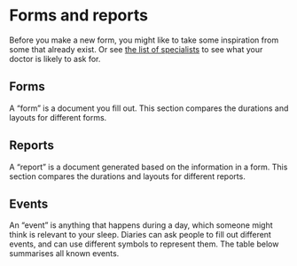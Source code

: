 # Forms and reports

<!--

  DO NOT EDIT THIS FILE DIRECTLY

  See https://github.com/sleepdiary/docs/blob/main/bin/generate-from-resources.js

 -->

Before you make a new form, you might like to take some inspiration from some that already exist.  Or see [the list of specialists](./) to see what your doctor is likely to ask for.

## Forms

A &ldquo;form&rdquo; is a document you fill out.  This section compares the durations and layouts for different forms.

<SortableTable :columns="forms_reports_columns" :rows="forms_rows" />

## Reports

A &ldquo;report&rdquo; is a document generated based on the information in a form.  This section compares the durations and layouts for different reports.

<SortableTable :columns="forms_reports_columns" :rows="reports_rows" />

## Events

An &ldquo;event&rdquo; is anything that happens during a day, which someone might think is relevant to your sleep.  Diaries can ask people to fill out different events, and can use different symbols to represent them.  The table below summarises all known events.

<SortableTable :columns="events_columns" :rows="events_rows" />

<script>
export default {
  data() {
    return {
      forms_reports_columns: [
        { key: 'Source'         , value: 'Source' },
        { key: 'page_duration'  , value: 'page duration' },
        { key: 'total_pages'    , value: 'total pages' },
        { key: 'start_time'     , value: 'start time' },
        { key: 'inbed_marker'   , value: 'in-bed marker' },
        { key: 'outofbed_marker', value: 'out-of-bed marker' },
        { key: 'sleep_marker'   , value: 'sleep marker' },
      ],
      events_columns: [
        { key: 'Source'     , value: 'Source' },
        { key: 'Event'      , value: 'Event' },
        { key: 'Description', value: 'Description' },
      ],
      forms_rows: [{"events":[{"key":"A","value":"alcohol"},{"key":"M","value":"medication"},{"key":"C","value":"caffeine"},{"key":"T","value":"TV"}],"instructions_to_find":"Go to their [forms and resources page](https://sleepdoc.com/forms)","gallery":[{"thumb":"/resources/thumbs/Center for Sleep and Wake Disorders-adult.jpg","url":"https://sleepdoc.com/wp-content/uploads/2019/10/sleep_log.pdf","display_name":"Center for Sleep & Wake Disorders: Adult sleep diary","short_name":"Adult sleep diary","has_name":false}],"use_before_first":"maybe","use_between_appointments":"no","inbed_marker":"○","layout":"calendar","outofbed_marker":"🌅","page_duration":{"key":"0028","value":"28 days"},"sharing_status":"found online","sleep_marker":"●―● (asleep) <br/> N〰N (nap)","start_page":1,"start_time":{"key":"18","value":"6pm"},"total_pages":1,"doc_type":"form","display_name":"Center for Sleep & Wake Disorders: Adult sleep diary","short_name":"Adult sleep diary","has_name":true,"url":"https://sleepdoc.com/wp-content/uploads/2019/10/sleep_log.pdf","thumb":"/resources/thumbs/Center for Sleep and Wake Disorders-adult.jpg","Source":{"key":"center for sleep & wake disorders","value":"<a href=\"https://sleepdoc.com/wp-content/uploads/2019/10/sleep_log.pdf\">Center for Sleep & Wake Disorders: Adult sleep diary</a>"}},{"events":[{"key":"F","value":"food"},{"key":"M","value":"medication"},{"key":"C","value":"caffeine"},{"key":"T","value":"TV"}],"instructions_to_find":"Go to their [forms and resources page](https://sleepdoc.com/forms)","gallery":[{"thumb":"/resources/thumbs/Center for Sleep and Wake Disorders-adolescent.jpg","url":"https://sleepdoc.com/wp-content/uploads/2019/10/Sleep-log-adolescent.pdf","display_name":"Center for Sleep & Wake Disorders: Adolescent sleep diary","short_name":"Adolescent sleep diary","has_name":false}],"use_before_first":"maybe","use_between_appointments":"no","inbed_marker":"○","layout":"calendar","outofbed_marker":"🌅","page_duration":{"key":"0028","value":"28 days"},"sharing_status":"found online","sleep_marker":"●―● (asleep) <br/> N〰N (nap)","start_page":1,"start_time":{"key":"18","value":"6pm"},"total_pages":1,"doc_type":"form","display_name":"Center for Sleep & Wake Disorders: Adolescent sleep diary","short_name":"Adolescent sleep diary","has_name":true,"url":"https://sleepdoc.com/wp-content/uploads/2019/10/Sleep-log-adolescent.pdf","thumb":"/resources/thumbs/Center for Sleep and Wake Disorders-adolescent.jpg","Source":{"key":"center for sleep & wake disorders","value":"<a href=\"https://sleepdoc.com/wp-content/uploads/2019/10/Sleep-log-adolescent.pdf\">Center for Sleep & Wake Disorders: Adolescent sleep diary</a>"}},{"instructions_to_find":"1. Go to https://www.hopkinsmedicine.org/pulmonary/patient-care/sleep-medicine.html\n2. Click the \"Sleep Survey\" link in the middle of the page\n  * the \"Sleep survey\" link near the end of the page is an unrelated questionnaire\n","gallery":[{"thumb":"/resources/thumbs/The Johns Hopkins Sleep Disorders Center/The Johns Hopkins Sleep-Wake Diary.jpg","url":"https://www.hopkinsmedicine.org/pulmonary/patient-care/_docs/johns-hopkins-sleep-survey.pdf#page=6","display_name":"Johns Hopkins Sleep Disorders Center: Sleep Survey,\npage 6","short_name":"Sleep Survey","has_name":false}],"use_before_first":"maybe","use_between_appointments":"no","inbed_marker":"(none)","layout":"calendar","outofbed_marker":"(none)","page_duration":{"key":"0013","value":"13 days"},"sharing_status":"found online","sleep_marker":"&#x1FB98;","start_page":6,"start_time":{"key":"12","value":"Noon"},"total_pages":1,"doc_type":"form","display_name":"Johns Hopkins Sleep Disorders Center: Sleep Survey,\npage 6","short_name":"Sleep Survey","has_name":true,"url":"https://www.hopkinsmedicine.org/pulmonary/patient-care/_docs/johns-hopkins-sleep-survey.pdf#page=6","thumb":"/resources/thumbs/The Johns Hopkins Sleep Disorders Center/The Johns Hopkins Sleep-Wake Diary.jpg","Source":{"key":"johns hopkins sleep disorders center","value":"<a href=\"https://www.hopkinsmedicine.org/pulmonary/patient-care/_docs/johns-hopkins-sleep-survey.pdf#page=6\">Johns Hopkins Sleep Disorders Center: Sleep Survey,\npage 6</a>"}},{"events":[{"key":"C","value":"coffee, cola or tea"},{"key":"M","value":"medicine"},{"key":"A","value":"alcohol"},{"key":"E","value":"exercise"}],"instructions_to_find":"1. Go to https://www.hopkinsmedicine.org/pulmonary/patient-care/sleep-medicine.html\n2. Click the \"Sleep log\" link near the end of the page\n","gallery":[{"thumb":"/resources/thumbs/The Johns Hopkins Sleep Disorders Center/Two week sleep diary.jpg","url":"https://www.hopkinsmedicine.org/johns_hopkins_bayview/_docs/medical_services/sleep_disorders_center/sleeplog.pdf","display_name":"Johns Hopkins Sleep Disorders Center: Two week sleep diary","short_name":"Two week sleep diary","has_name":false}],"use_before_first":"maybe","use_between_appointments":"no","inbed_marker":"&#x7c;","layout":"calendar","outofbed_marker":"(none)","page_duration":{"key":"0014","value":"2 weeks"},"sharing_status":"found online","sleep_marker":"▬","start_page":1,"start_time":{"key":"12","value":"Noon"},"total_pages":1,"doc_type":"form","display_name":"Johns Hopkins Sleep Disorders Center: Two week sleep diary","short_name":"Two week sleep diary","has_name":true,"url":"https://www.hopkinsmedicine.org/johns_hopkins_bayview/_docs/medical_services/sleep_disorders_center/sleeplog.pdf","thumb":"/resources/thumbs/The Johns Hopkins Sleep Disorders Center/Two week sleep diary.jpg","Source":{"key":"johns hopkins sleep disorders center","value":"<a href=\"https://www.hopkinsmedicine.org/johns_hopkins_bayview/_docs/medical_services/sleep_disorders_center/sleeplog.pdf\">Johns Hopkins Sleep Disorders Center: Two week sleep diary</a>"}},{"events":[{"key":"C","value":"coffee, cola, or tea"},{"key":"M","value":"medicine"},{"key":"A","value":"alcohol"},{"key":"E","value":"exercise"}],"instructions_to_find":"Click on the &ldquo;Sleep facts & info&rdquo; menu on [her home page](http://www.orlandosleep.com/)","gallery":[{"thumb":"/resources/thumbs/Dr. Karen M. Baker.jpg","url":"http://www.orlandosleep.com/forms/sleepdiary_v2.pdf","display_name":"Dr. Karen M. Baker: Two week sleep diary","short_name":"Two week sleep diary","has_name":false}],"use_before_first":"maybe","use_between_appointments":"no","inbed_marker":"&#x7c;","layout":"calendar","outofbed_marker":"(none)","page_duration":{"key":"0014","value":"2 weeks"},"sharing_status":"found online","sleep_marker":"▬","start_page":1,"start_time":{"key":"12","value":"Noon"},"total_pages":1,"doc_type":"form","display_name":"Dr. Karen M. Baker: Two week sleep diary","short_name":"Two week sleep diary","has_name":true,"url":"http://www.orlandosleep.com/forms/sleepdiary_v2.pdf","thumb":"/resources/thumbs/Dr. Karen M. Baker.jpg","Source":{"key":"karen m. baker","value":"<a href=\"http://www.orlandosleep.com/forms/sleepdiary_v2.pdf\">Dr. Karen M. Baker: Two week sleep diary</a>"}},{"instructions_to_find":"1. Go to https://www.northshore.org/sleep-center/\n2. Click on \"Patient Forms\" in the left menu\n3. Click on \"Two Week Sleep Log\"\n","gallery":[{"thumb":"/resources/thumbs/NorthShore Sleep Center.jpg","url":"https://www.northshore.org/globalassets/sleepcenter/2weeksleeplog.pdf","display_name":"NorthShore Sleep Center: Two Week Sleep Log","short_name":"Two Week Sleep Log","has_name":false}],"use_before_first":"maybe","use_between_appointments":"no","inbed_marker":"&darr;","layout":"calendar","outofbed_marker":"&uarr;","page_duration":{"key":"0014","value":"14 days"},"sharing_status":"found online","sleep_marker":"▬","start_page":1,"start_time":{"key":"18","value":"6pm"},"total_pages":1,"doc_type":"form","display_name":"NorthShore Sleep Center: Two Week Sleep Log","short_name":"Two Week Sleep Log","has_name":true,"url":"https://www.northshore.org/globalassets/sleepcenter/2weeksleeplog.pdf","thumb":"/resources/thumbs/NorthShore Sleep Center.jpg","Source":{"key":"northshore sleep center","value":"<a href=\"https://www.northshore.org/globalassets/sleepcenter/2weeksleeplog.pdf\">NorthShore Sleep Center: Two Week Sleep Log</a>"}},{"gallery":[{"thumb":"/resources/thumbs/Raleigh Neurology Associates.jpg","url":"/resources/forms/Raleigh%20Neurology%20Associates/Raleigh_Neurology_Sleep_Chart_blank.pdf","display_name":"Raleigh Neurology Associates: Sleep Chart","short_name":"Sleep Chart","has_name":false}],"use_before_first":"no","use_between_appointments":"maybe","inbed_marker":"&darr;","layout":"calendar","outofbed_marker":"&uarr;","page_duration":{"key":"0060","value":"2 months"},"sharing_status":"shared with consent","sleep_marker":"▬","start_page":1,"start_time":{"key":"18","value":"6pm"},"total_pages":1,"doc_type":"form","display_name":"Raleigh Neurology Associates: Sleep Chart","short_name":"Sleep Chart","has_name":true,"url":"/resources/forms/Raleigh%20Neurology%20Associates/Raleigh_Neurology_Sleep_Chart_blank.pdf","thumb":"/resources/thumbs/Raleigh Neurology Associates.jpg","Source":{"key":"raleigh neurology associates","value":"<a href=\"/resources/forms/Raleigh%20Neurology%20Associates/Raleigh_Neurology_Sleep_Chart_blank.pdf\">Raleigh Neurology Associates: Sleep Chart</a>"}}],
      reports_rows: [{"gallery":[{"thumb":"/resources/thumbs/SleepCharter/simple.jpg","url":"/resources/images/SleepCharter/simple.png","display_name":"Simple","short_name":"Simple","has_name":true},{"thumb":"/resources/thumbs/SleepCharter/weekday_alarm.jpg","url":"/resources/images/SleepCharter/weekday_alarm.png","display_name":"Weekday alarm","short_name":"Weekday alarm","has_name":true},{"thumb":"/resources/thumbs/SleepCharter/dspd.jpg","url":"/resources/images/SleepCharter/dspd.png","display_name":"DSPD","short_name":"DSPD","has_name":true},{"thumb":"/resources/thumbs/SleepCharter/non-24.jpg","url":"/resources/images/SleepCharter/non-24.png","display_name":"Non-24","short_name":"Non-24","has_name":true}],"how_received":"shared with consent","inbed_marker":"(none)","layout":"calendar","outofbed_marker":"(none)","page_duration":{"key":0,"value":"variable"},"sleep_marker":"▮","start_page":1,"start_time":{"key":"00","value":"midnight"},"thumb":"/resources/thumbs/SleepCharter/simple.jpg","total_pages":1,"url":"/resources/images/SleepCharter/simple.png","doc_type":"report","display_name":"Sleep Charter: Universal Charter","short_name":"Universal Charter","has_name":true,"Source":{"key":"sleep charter","value":"<a href=\"/resources/images/SleepCharter/simple.png\">Sleep Charter: Universal Charter</a>"}},{"events":[{"key":"A","value":"each alcoholic drink"},{"key":"C","value":"each caffeinated drink includes coffee, tea, chocolate, cola"},{"key":"P","value":"every time you take a sleeping pill or medication to aid sleep"},{"key":"M","value":"Meals"},{"key":"S","value":"Snacks"},{"key":"X","value":"Exercise"},{"key":"T","value":"use of toilet during sleep-time"},{"key":"N","value":"noise that disturbs your sleep"},{"key":"W","value":"time of wake-up alarm (if any)"}],"gallery":[{"thumb":"/resources/thumbs/The Sleep Diary Project/Report for doctors/simple.jpg","url":"/resources/images/The%20Sleep%20Diary%20Project/Report%20for%20doctors/simple.pdf","display_name":"Simple","short_name":"Simple","has_name":true},{"thumb":"/resources/thumbs/The Sleep Diary Project/Report for doctors/weekday_alarm.jpg","url":"/resources/images/The%20Sleep%20Diary%20Project/Report%20for%20doctors/weekday_alarm.pdf","display_name":"Weekday alarm","short_name":"Weekday alarm","has_name":true},{"thumb":"/resources/thumbs/The Sleep Diary Project/Report for doctors/dspd.jpg","url":"/resources/images/The%20Sleep%20Diary%20Project/Report%20for%20doctors/dspd.pdf","display_name":"DSPD","short_name":"DSPD","has_name":true},{"thumb":"/resources/thumbs/The Sleep Diary Project/Report for doctors/non-24.jpg","url":"/resources/images/The%20Sleep%20Diary%20Project/Report%20for%20doctors/non-24.pdf","display_name":"Non-24","short_name":"Non-24","has_name":true}],"how_received":"shared with consent","inbed_marker":"&darr;","layout":"calendar","outofbed_marker":"&uarr;","page_duration":{"key":"0007","value":"1 week"},"sleep_marker":"&#x7c;―&#x7c;","start_page":1,"start_time":{"key":"18","value":"6pm"},"thumb":"/resources/thumbs/The Sleep Diary Project/Report for doctors/simple.jpg","total_pages":"variable","url":"https://sleepdiary.github.io/report/","doc_type":"report","display_name":"Sleep Diary Project: Report for doctors","short_name":"Report for doctors","has_name":true,"Source":{"key":"sleep diary project","value":"<a href=\"https://sleepdiary.github.io/report/\">Sleep Diary Project: Report for doctors</a>"}},{"gallery":[{"thumb":"/resources/thumbs/SleepChart1/Sleep log/simple.jpg","url":"/resources/images/SleepChart1/Sleep%20log/simple.png","display_name":"Sleep log: Simple","short_name":"Simple","has_name":true},{"thumb":"/resources/thumbs/SleepChart1/Sleep log/weekday_alarm.jpg","url":"/resources/images/SleepChart1/Sleep%20log/weekday_alarm.png","display_name":"Sleep log: Weekday alarm","short_name":"Weekday alarm","has_name":true},{"thumb":"/resources/thumbs/SleepChart1/Sleep log/dspd.jpg","url":"/resources/images/SleepChart1/Sleep%20log/dspd.png","display_name":"Sleep log: DSPD","short_name":"DSPD","has_name":true},{"thumb":"/resources/thumbs/SleepChart1/Sleep log/non-24.jpg","url":"/resources/images/SleepChart1/Sleep%20log/non-24.png","display_name":"Sleep log: Non-24","short_name":"Non-24","has_name":true}],"how_received":"shared with consent","inbed_marker":"(none)","layout":"calendar","modifiers":{"cyan_bar":"forced awakening","green_bar":"delayed retirement","grey_bar":"delayed retirement and forced awakening","yellow_bar":"selected sleep"},"outofbed_marker":"(none)","page_duration":{"key":0,"value":"variable"},"sleep_marker":"▬","start_page":1,"start_time":{"key":"00","value":"midnight"},"thumb":"/resources/thumbs/SleepChart1/Sleep log/simple.jpg","total_pages":"variable","url":"/resources/images/SleepChart1/Sleep log/simple.png","doc_type":"report","display_name":"SleepChart 1.0: Sleep log","short_name":"Sleep log","has_name":true,"Source":{"key":"sleepchart 1.0","value":"<a href=\"/resources/images/SleepChart1/Sleep log/simple.png\">SleepChart 1.0: Sleep log</a>"}},{"gallery":[{"thumb":"/resources/thumbs/Sleepmeter/simple.jpg","url":"/resources/images/Sleepmeter/simple.png","display_name":"Simple","short_name":"Simple","has_name":true},{"thumb":"/resources/thumbs/Sleepmeter/weekday_alarm.jpg","url":"/resources/images/Sleepmeter/weekday_alarm.png","display_name":"Weekday alarm","short_name":"Weekday alarm","has_name":true},{"thumb":"/resources/thumbs/Sleepmeter/dspd.jpg","url":"/resources/images/Sleepmeter/dspd.png","display_name":"DSPD","short_name":"DSPD","has_name":true},{"thumb":"/resources/thumbs/Sleepmeter/non-24.jpg","url":"/resources/images/Sleepmeter/non-24.png","display_name":"Non-24","short_name":"Non-24","has_name":true}],"how_received":"shared with consent","inbed_marker":"(blue background)","layout":"calendar","outofbed_marker":"(none)","page_duration":{"key":0,"value":"variable"},"sleep_marker":"▮","start_page":1,"start_time":{"key":"00","value":"midnight"},"thumb":"/resources/thumbs/Sleepmeter/simple.jpg","total_pages":1,"url":"/resources/images/Sleepmeter/simple.png","doc_type":"report","display_name":"Sleepmeter: Daily Sleep Bar Graph","short_name":"Daily Sleep Bar Graph","has_name":true,"Source":{"key":"sleepmeter","value":"<a href=\"/resources/images/Sleepmeter/simple.png\">Sleepmeter: Daily Sleep Bar Graph</a>"}}],
      events_rows: [{"Source":{"key":"center for sleep & wake disorders","value":"<a href=\"https://sleepdoc.com/wp-content/uploads/2019/10/sleep_log.pdf\">Center for Sleep & Wake Disorders: Adult sleep diary</a>"},"Event":"A","Description":"alcohol"},{"Source":{"key":"center for sleep & wake disorders","value":"<a href=\"https://sleepdoc.com/wp-content/uploads/2019/10/sleep_log.pdf\">Center for Sleep & Wake Disorders: Adult sleep diary</a>"},"Event":"M","Description":"medication"},{"Source":{"key":"center for sleep & wake disorders","value":"<a href=\"https://sleepdoc.com/wp-content/uploads/2019/10/sleep_log.pdf\">Center for Sleep & Wake Disorders: Adult sleep diary</a>"},"Event":"C","Description":"caffeine"},{"Source":{"key":"center for sleep & wake disorders","value":"<a href=\"https://sleepdoc.com/wp-content/uploads/2019/10/sleep_log.pdf\">Center for Sleep & Wake Disorders: Adult sleep diary</a>"},"Event":"T","Description":"TV"},{"Source":{"key":"center for sleep & wake disorders","value":"<a href=\"https://sleepdoc.com/wp-content/uploads/2019/10/Sleep-log-adolescent.pdf\">Center for Sleep & Wake Disorders: Adolescent sleep diary</a>"},"Event":"F","Description":"food"},{"Source":{"key":"center for sleep & wake disorders","value":"<a href=\"https://sleepdoc.com/wp-content/uploads/2019/10/Sleep-log-adolescent.pdf\">Center for Sleep & Wake Disorders: Adolescent sleep diary</a>"},"Event":"M","Description":"medication"},{"Source":{"key":"center for sleep & wake disorders","value":"<a href=\"https://sleepdoc.com/wp-content/uploads/2019/10/Sleep-log-adolescent.pdf\">Center for Sleep & Wake Disorders: Adolescent sleep diary</a>"},"Event":"C","Description":"caffeine"},{"Source":{"key":"center for sleep & wake disorders","value":"<a href=\"https://sleepdoc.com/wp-content/uploads/2019/10/Sleep-log-adolescent.pdf\">Center for Sleep & Wake Disorders: Adolescent sleep diary</a>"},"Event":"T","Description":"TV"},{"Source":{"key":"johns hopkins sleep disorders center","value":"<a href=\"https://www.hopkinsmedicine.org/johns_hopkins_bayview/_docs/medical_services/sleep_disorders_center/sleeplog.pdf\">Johns Hopkins Sleep Disorders Center: Two week sleep diary</a>"},"Event":"C","Description":"coffee, cola or tea"},{"Source":{"key":"johns hopkins sleep disorders center","value":"<a href=\"https://www.hopkinsmedicine.org/johns_hopkins_bayview/_docs/medical_services/sleep_disorders_center/sleeplog.pdf\">Johns Hopkins Sleep Disorders Center: Two week sleep diary</a>"},"Event":"M","Description":"medicine"},{"Source":{"key":"johns hopkins sleep disorders center","value":"<a href=\"https://www.hopkinsmedicine.org/johns_hopkins_bayview/_docs/medical_services/sleep_disorders_center/sleeplog.pdf\">Johns Hopkins Sleep Disorders Center: Two week sleep diary</a>"},"Event":"A","Description":"alcohol"},{"Source":{"key":"johns hopkins sleep disorders center","value":"<a href=\"https://www.hopkinsmedicine.org/johns_hopkins_bayview/_docs/medical_services/sleep_disorders_center/sleeplog.pdf\">Johns Hopkins Sleep Disorders Center: Two week sleep diary</a>"},"Event":"E","Description":"exercise"},{"Source":{"key":"karen m. baker","value":"<a href=\"http://www.orlandosleep.com/forms/sleepdiary_v2.pdf\">Dr. Karen M. Baker: Two week sleep diary</a>"},"Event":"C","Description":"coffee, cola, or tea"},{"Source":{"key":"karen m. baker","value":"<a href=\"http://www.orlandosleep.com/forms/sleepdiary_v2.pdf\">Dr. Karen M. Baker: Two week sleep diary</a>"},"Event":"M","Description":"medicine"},{"Source":{"key":"karen m. baker","value":"<a href=\"http://www.orlandosleep.com/forms/sleepdiary_v2.pdf\">Dr. Karen M. Baker: Two week sleep diary</a>"},"Event":"A","Description":"alcohol"},{"Source":{"key":"karen m. baker","value":"<a href=\"http://www.orlandosleep.com/forms/sleepdiary_v2.pdf\">Dr. Karen M. Baker: Two week sleep diary</a>"},"Event":"E","Description":"exercise"},{"Source":{"key":"sleep diary project","value":"<a href=\"https://sleepdiary.github.io/report/\">Sleep Diary Project: Report for doctors</a>"},"Event":"A","Description":"each alcoholic drink"},{"Source":{"key":"sleep diary project","value":"<a href=\"https://sleepdiary.github.io/report/\">Sleep Diary Project: Report for doctors</a>"},"Event":"C","Description":"each caffeinated drink includes coffee, tea, chocolate, cola"},{"Source":{"key":"sleep diary project","value":"<a href=\"https://sleepdiary.github.io/report/\">Sleep Diary Project: Report for doctors</a>"},"Event":"P","Description":"every time you take a sleeping pill or medication to aid sleep"},{"Source":{"key":"sleep diary project","value":"<a href=\"https://sleepdiary.github.io/report/\">Sleep Diary Project: Report for doctors</a>"},"Event":"M","Description":"Meals"},{"Source":{"key":"sleep diary project","value":"<a href=\"https://sleepdiary.github.io/report/\">Sleep Diary Project: Report for doctors</a>"},"Event":"S","Description":"Snacks"},{"Source":{"key":"sleep diary project","value":"<a href=\"https://sleepdiary.github.io/report/\">Sleep Diary Project: Report for doctors</a>"},"Event":"X","Description":"Exercise"},{"Source":{"key":"sleep diary project","value":"<a href=\"https://sleepdiary.github.io/report/\">Sleep Diary Project: Report for doctors</a>"},"Event":"T","Description":"use of toilet during sleep-time"},{"Source":{"key":"sleep diary project","value":"<a href=\"https://sleepdiary.github.io/report/\">Sleep Diary Project: Report for doctors</a>"},"Event":"N","Description":"noise that disturbs your sleep"},{"Source":{"key":"sleep diary project","value":"<a href=\"https://sleepdiary.github.io/report/\">Sleep Diary Project: Report for doctors</a>"},"Event":"W","Description":"time of wake-up alarm (if any)"}],
    };
  },
};
</script>
